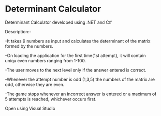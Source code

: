 # Determinant Calculator
Determinant Calculator developed using .NET and C#

Description:-

-It takes 9 numbers as input and calculates the determinant of the matrix formed by the numbers.

-On loading the application for the first time(1st attempt), it will contain uniqu even numbers ranging from 1-100.

-The user moves to the next level only if the answer entered is correct.

-Whenever the attempt number is odd (1,3,5) the numbers of the matrix are odd, otherwise they are even.

-The game stops whenever an incorrect answer is entered or a maximum of 5 attempts is reached, whichever occurs first.



Open using Visual Studio
